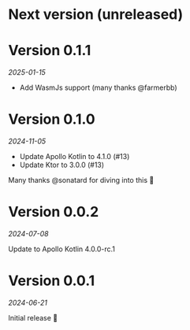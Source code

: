 # Next version (unreleased)

# Version 0.1.1
_2025-01-15_

* Add WasmJs support (many thanks @farmerbb)

# Version 0.1.0
_2024-11-05_

* Update Apollo Kotlin to 4.1.0 (#13)
* Update Ktor to 3.0.0 (#13)

Many thanks @sonatard for diving into this 💙

# Version 0.0.2
_2024-07-08_

Update to Apollo Kotlin 4.0.0-rc.1

# Version 0.0.1
_2024-06-21_

Initial release 🎉
